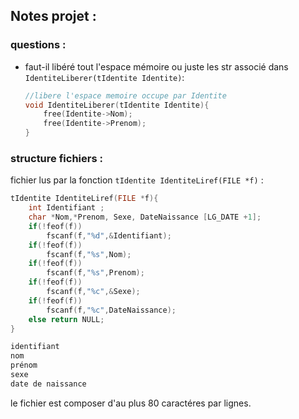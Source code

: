 ## Notes projet :

### questions :
 - faut-il libéré tout l'espace mémoire ou juste les str associé dans `IdentiteLiberer(tIdentite Identite)`:
    ```c
    //libere l'espace memoire occupe par Identite
    void IdentiteLiberer(tIdentite Identite){
        free(Identite->Nom);
        free(Identite->Prenom);
    }
    ``` 
    

### structure fichiers :
fichier lus par la fonction ``tIdentite IdentiteLiref(FILE *f)`` :
```c
tIdentite IdentiteLiref(FILE *f){
    int Identifiant ; 
    char *Nom,*Prenom, Sexe, DateNaissance [LG_DATE +1];
    if(!feof(f))
        fscanf(f,"%d",&Identifiant);
    if(!feof(f))
        fscanf(f,"%s",Nom);
    if(!feof(f))
        fscanf(f,"%s",Prenom);
    if(!feof(f))
        fscanf(f,"%c",&Sexe);
    if(!feof(f))
        fscanf(f,"%c",DateNaissance);
    else return NULL;
}
```
```txt
identifiant
nom
prénom
sexe
date de naissance
```
le fichier est composer d'au plus 80 caractéres par lignes.